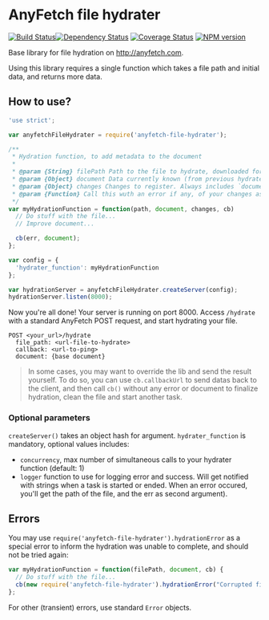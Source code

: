 AnyFetch file hydrater
====================
[![Build Status](https://travis-ci.org/AnyFetch/anyfetch-file-hydrater.js.png?branch=master)](https://travis-ci.org/AnyFetch/anyfetch-file-hydrater.js)[![Dependency Status](https://gemnasium.com/AnyFetch/anyfetch-file-hydrater.js.png)](https://gemnasium.com/AnyFetch/anyfetch-file-hydrater.js)
[![Coverage Status](https://coveralls.io/repos/AnyFetch/anyfetch-file-hydrater.js/badge.png?branch=master)](https://coveralls.io/r/AnyFetch/anyfetch-file-hydrater?branch=master)
[![NPM version](https://badge.fury.io/js/anyfetch-file-hydrater.png)](http://badge.fury.io/js/anyfetch-file-hydrater)

Base library for file hydration on http://anyfetch.com.

Using this library requires a single function which takes a file path and initial data, and returns more data.

How to use?
-------------------

```javascript
'use strict';

var anyfetchFileHydrater = require('anyfetch-file-hydrater');

/**
 * Hydration function, to add metadata to the document
 * 
 * @param {String} filePath Path to the file to hydrate, downloaded for you on the filesystem
 * @param {Object} document Data currently known (from previous hydraters, or from providers). Always includes `document_type`, `metadata`, `data` and `actions` keys.
 * @param {Object} changes Changes to register. Always includes `document_type`, `metadata`, `data` and `actions` keys.
 * @param {Function} Call this wuth an error if any, of your changes as second parameter once hydration has completed.
 */
var myHydrationFunction = function(path, document, changes, cb)
  // Do stuff with the file...
  // Improve document...

  cb(err, document);
};

var config = {
  'hydrater_function': myHydrationFunction
};

var hydrationServer = anyfetchFileHydrater.createServer(config);
hydrationServer.listen(8000);
```

Now you're all done! Your server is running on port 8000.
Access `/hydrate` with a standard AnyFetch POST request, and start hydrating your file.

```
POST <your_url>/hydrate
  file_path: <url-file-to-hydrate>
  callback: <url-to-ping>
  document: {base document}
```

> In some cases, you may want to override the lib and send the result yourself. To do so, you can use `cb.callbackUrl` to send datas back to the client, and then call `cb()` without any error or document to finalize hydration, clean the file and start another task.

### Optional parameters
`createServer()` takes an object hash for argument. `hydrater_function` is mandatory, optional values includes:

* `concurrency`, max number of simultaneous calls to your hydrater function (default: 1)
* `logger` function to use for logging error and success. Will get notified with strings when a task is started or ended. When an error occured, you'll get the path of the file, and the err as second argument).

Errors
------
You may use `require('anyfetch-file-hydrater').hydrationError` as a special error to inform the hydration was unable to complete, and should not be tried again:

```js
var myHydrationFunction = function(filePath, document, cb) {
  // Do stuff with the file...
  cb(new require('anyfetch-file-hydrater').hydrationError("Corrupted file"));
};
```

For other (transient) errors, use standard `Error` objects.

